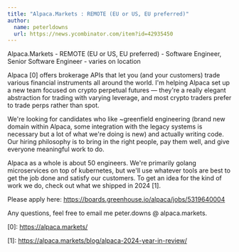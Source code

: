```yaml
---
title: "Alpaca.Markets : REMOTE (EU or US, EU preferred)"
author:
  name: peterldowns
  url: https://news.ycombinator.com/item?id=42935450
---
```

Alpaca.Markets - REMOTE (EU or US, EU preferred) - Software Engineer, Senior Software Engineer - varies on location

Alpaca [0] offers brokerage APIs that let you (and your customers) trade various financial instruments all around the world. I&#x27;m helping Alpaca set up a new team focused on crypto perpetual futures — they&#x27;re a really elegant abstraction for trading with varying leverage, and most crypto traders prefer to trade perps rather than spot.

We&#x27;re looking for candidates who like ~greenfield engineering (brand new domain within Alpaca, some integration with the legacy systems is necessary but a lot of what we&#x27;re doing is new) and actually writing code. Our hiring philosophy is to bring in the right people, pay them well, and give everyone meaningful work to do.

Alpaca as a whole is about 50 engineers. We&#x27;re primarily golang microservices on top of kubernetes, but we&#x27;ll use whatever tools are best to get the job done and satisfy our customers. To get an idea for the kind of work we do, check out what we shipped in 2024 [1].

Please apply here: <a href="https:&#x2F;&#x2F;boards.greenhouse.io&#x2F;alpaca&#x2F;jobs&#x2F;5319640004" rel="nofollow">https:&#x2F;&#x2F;boards.greenhouse.io&#x2F;alpaca&#x2F;jobs&#x2F;5319640004</a>

Any questions, feel free to email me peter.downs @ alpaca.markets.

[0]: <a href="https:&#x2F;&#x2F;alpaca.markets&#x2F;" rel="nofollow">https:&#x2F;&#x2F;alpaca.markets&#x2F;</a>

[1]: <a href="https:&#x2F;&#x2F;alpaca.markets&#x2F;blog&#x2F;alpaca-2024-year-in-review&#x2F;" rel="nofollow">https:&#x2F;&#x2F;alpaca.markets&#x2F;blog&#x2F;alpaca-2024-year-in-review&#x2F;</a>
<JobApplication />
